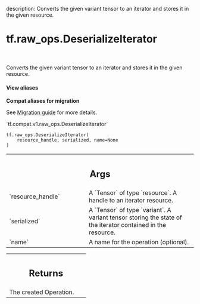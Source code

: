 description: Converts the given variant tensor to an iterator and stores it in the given resource.

<div itemscope itemtype="http://developers.google.com/ReferenceObject">
<meta itemprop="name" content="tf.raw_ops.DeserializeIterator" />
<meta itemprop="path" content="Stable" />
</div>

# tf.raw_ops.DeserializeIterator

<!-- Insert buttons and diff -->

<table class="tfo-notebook-buttons tfo-api nocontent" align="left">

</table>



Converts the given variant tensor to an iterator and stores it in the given resource.

<section class="expandable">
  <h4 class="showalways">View aliases</h4>
  <p>
<b>Compat aliases for migration</b>
<p>See
<a href="https://www.tensorflow.org/guide/migrate">Migration guide</a> for
more details.</p>
<p>`tf.compat.v1.raw_ops.DeserializeIterator`</p>
</p>
</section>

<pre class="devsite-click-to-copy prettyprint lang-py tfo-signature-link">
<code>tf.raw_ops.DeserializeIterator(
    resource_handle, serialized, name=None
)
</code></pre>



<!-- Placeholder for "Used in" -->


<!-- Tabular view -->
 <table class="responsive fixed orange">
<colgroup><col width="214px"><col></colgroup>
<tr><th colspan="2"><h2 class="add-link">Args</h2></th></tr>

<tr>
<td>
`resource_handle`
</td>
<td>
A `Tensor` of type `resource`.
A handle to an iterator resource.
</td>
</tr><tr>
<td>
`serialized`
</td>
<td>
A `Tensor` of type `variant`.
A variant tensor storing the state of the iterator contained in the
resource.
</td>
</tr><tr>
<td>
`name`
</td>
<td>
A name for the operation (optional).
</td>
</tr>
</table>



<!-- Tabular view -->
 <table class="responsive fixed orange">
<colgroup><col width="214px"><col></colgroup>
<tr><th colspan="2"><h2 class="add-link">Returns</h2></th></tr>
<tr class="alt">
<td colspan="2">
The created Operation.
</td>
</tr>

</table>

